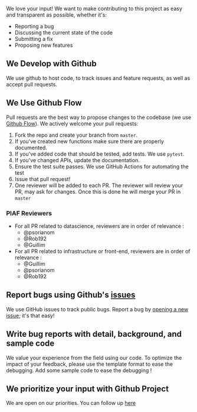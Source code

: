 We love your input! We want to make contributing to this project as easy and transparent as possible, whether it's:

- Reporting a bug
- Discussing the current state of the code
- Submitting a fix
- Proposing new features

## We Develop with Github
We use github to host code, to track issues and feature requests, as well as accept pull requests.

## We Use Github Flow
Pull requests are the best way to propose changes to the codebase (we use [Github Flow](https://guides.github.com/introduction/flow/index.html)). We actively welcome your pull requests:

1. Fork the repo and create your branch from `master`.
2. If you've created new functions make sure there are properly documented. 
3. If you've added code that should be tested, add tests. We use `pytest`. 
4. If you've changed APIs, update the documentation.
5. Ensure the test suite passes. We use GitHub Actions for automating the test 
6. Issue that pull request!
7. One reviewer will be added to each PR. The reviewer will review your PR, may ask for changes. Once this is done he will merge your PR in `master`

### PIAF Reviewers
- For all PR related to datascience, reviewers are in order of relevance : 
    - @psorianom
    - @Rob192
    - @Guillim
- For all PR related to infrastructure or front-end, reviewers are in order of relevance : 
    - @Guillim
    - @psorianom
    - @Rob192

## Report bugs using Github's [issues](https://github.com/briandk/transcriptase-atom/issues)
We use GitHub issues to track public bugs. Report a bug by [opening a new issue](); it's that easy!

## Write bug reports with detail, background, and sample code
We value your experience from the field using our code. To optimize the impact of your feedback, please use the template format to ease the debugging. 
Add some sample code to ease the debugging ! 

## We prioritize your input with Github Project 
We are open on our priorities. You can follow up [here](https://github.com/orgs/etalab-ia/projects/1)
